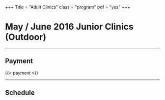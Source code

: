 +++
Title = "Adult Clinics"
class = "program"
pdf = "yes"
+++

# May / June 2016 Junior Clinics (Outdoor)

---

## Payment

{{< payment >}}

---

## Schedule 


<canvas download=yes pdf=/pdfs/AdultClinics.pdf width=800></canvas>
